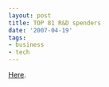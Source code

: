 ```yaml
---
layout: post
title: TOP 81 R&D spenders
date: '2007-04-19'
tags:
- business
- tech
---
```


[Here][1].

[1]: http://www.cioinsight.com/article2/0,1540,2115265,00.asp

